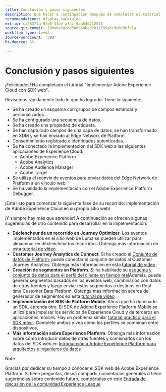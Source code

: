 ```yaml
---
title: Conclusión y pasos siguientes
description: Qué hacer a continuación después de completar el tutorial
recommendations: display,noCatalog
exl-id: ca28374a-9fe0-44de-a7ac-0aa046712515
source-git-commit: 100a6a9ac8d580b68beb7811f99abcdc0ddefd1a
workflow-type: tm+mt
source-wordcount: '390'
ht-degree: 3%

---
```


# Conclusión y pasos siguientes

¡Felicidades! Ha completado el tutorial &quot;Implementar Adobe Experience Cloud con SDK web&quot;.

Revisemos rápidamente todo lo que ha logrado. Tiene lo siguiente:

* Se ha creado un esquema con grupos de campos estándar y personalizados.
* Se ha configurado una secuencia de datos.
* Se ha creado una propiedad de etiqueta.
* Se han capturado campos de una capa de datos, se han transformado en XDM y se han enviado al Edge Network de Platform.
* Consentimiento registrado e identidades autenticadas.
* Se ha conectado la implementación del SDK web a las siguientes aplicaciones de Experience Cloud:
   * Adobe Experience Platform
   * Adobe Analytics
   * Adobe Audience Manager
   * Adobe Target
* Se utiliza el reenvío de eventos para enviar datos del Edge Network de Platform a un vínculo web.
* Se ha validado la implementación con el Adobe Experience Platform Debugger.

¡Está listo para comenzar la siguiente fase de su recorrido: implementación de Adobe Experience Cloud en su propio sitio web!

¡Y siempre hay más que aprender! A continuación se ofrecen algunas sugerencias de otro contenido para desarrollar en la implementación:


* **Déclencheur de un recorrido en Journey Optimizer**. Los eventos implementados en el sitio web de Luma se pueden utilizar para almacenar en déclencheur los recorridos. Obtenga más información en esta [tutorial de vídeo](https://experienceleague.adobe.com/docs/journey-optimizer-learn/tutorials/create-journeys/use-case-transactional-journey.html?lang=es).
* **Customer Journey Analytics de Connect**. Si ha creado el [Conjunto de datos de Platform](setup-experience-platform.md), puede conectar el conjunto de datos al Customer Journey Analytics. Obtenga más información en esta [tutorial de vídeo](https://experienceleague.adobe.com/docs/customer-journey-analytics-learn/tutorials/connecting-customer-journey-analytics-to-data-sources-in-platform.html)
* **Creación de segmentos en Platform**. Si ha habilitado su [esquema y conjunto de datos para el perfil del cliente en tiempo real](setup-experience-platform.md)Además, puede generar segmentos basados en los eventos web, combinarlos con datos de otras fuentes y luego enviar estos segmentos a destinos en Real-time Customer Data Platform. Obtenga más información acerca del generador de segmentos en esta [tutorial de vídeo](https://experienceleague.adobe.com/docs/platform-learn/tutorials/segments/create-segments.html).
* **Implementación del SDK de Platform Mobile**. Ahora que ha dominado un SDK, aprenda otro. El SDK de Adobe Experience Platform Mobile se utiliza para impulsar los servicios de Experience Cloud y de terceros en aplicaciones móviles. Hay un problema similar [tutorial práctico para el SDK móvil](https://experienceleague.adobe.com/docs/platform-learn/implement-mobile-sdk/overview.html?lang=es). Complete ambos y vea cómo los perfiles se combinan entre dispositivos.
* **Más información sobre Experience Platform**. Obtenga más información sobre cómo introducir datos de otras fuentes y combinarlos con los datos del SDK web en [Introducción a Adobe Experience Platform para arquitectos e ingenieros de datos](https://experienceleague.adobe.com/docs/platform-learn/getting-started-for-data-architects-and-data-engineers/overview.html?lang=es)


>[!NOTE]
>
>Gracias por dedicar su tiempo a conocer el SDK web de Adobe Experience Platform. Si tiene preguntas, desea compartir comentarios generales o tiene sugerencias sobre contenido futuro, compártalas en este [Entrada de discusión de la comunidad Experience League](https://experienceleaguecommunities.adobe.com/t5/adobe-experience-platform-launch/tutorial-discussion-implement-adobe-experience-cloud-with-web/td-p/444996)
